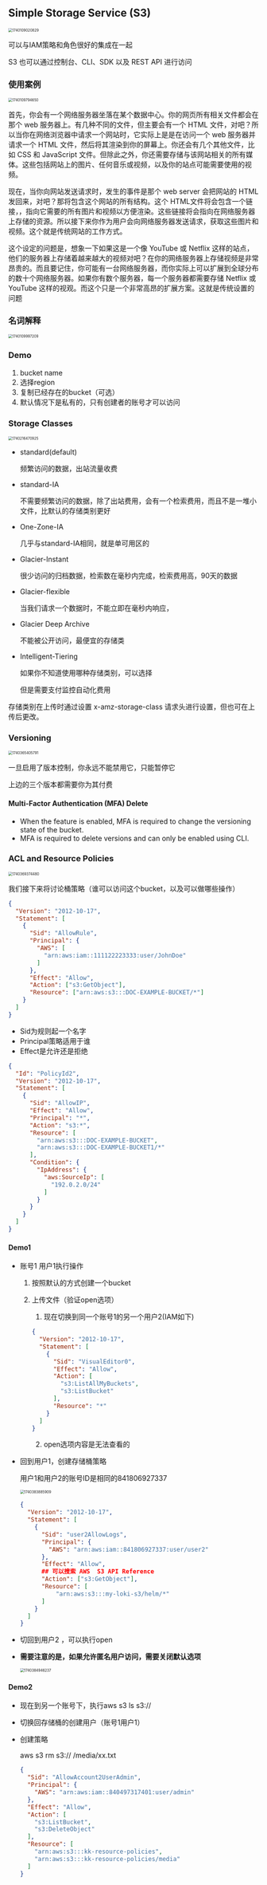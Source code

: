## Simple Storage Service (S3)

<img src="C:\Users\ForceCS\Desktop\aws-saa\storage\img\1740109020829.png" alt="1740109020829" style="zoom:50%;" />

可以与IAM策略和角色很好的集成在一起

S3 也可以通过控制台、CLI、SDK 以及 REST API 进行访问

### 使用案例

<img src="./img/1740109794650.png" alt="1740109794650" style="zoom:50%;" />

首先，你会有一个网络服务器坐落在某个数据中心。你的网页所有相关文件都会在那个 web 服务器上。有几种不同的文件，但主要会有一个 HTML 文件，对吧？所以当你在网络浏览器中请求一个网站时，它实际上是是在访问一个 web 服务器并请求一个 HTML 文件，然后将其渲染到你的屏幕上。你还会有几个其他文件，比如 CSS 和 JavaScript 文件。但除此之外，你还需要存储与该网站相关的所有媒体。这些包括网站上的图片、任何音乐或视频，以及你的站点可能需要使用的视频。

现在，当你向网站发送请求时，发生的事件是那个 web server 会把网站的 HTML 发回来，对吧？那将包含这个网站的所有结构。这个 HTML文件将会包含一个链接，，指向它需要的所有图片和视频以方便渲染。这些链接将会指向在网络服务器上存储的资源。所以接下来你作为用户会向网络服务器发送请求，获取这些图片和视频。这个就是传统网站的工作方式。

这个设定的问题是，想象一下如果这是一个像 YouTube 或 Netflix 这样的站点，他们的服务器上存储着越来越大的视频对吧？在你的网络服务器上存储视频是非常昂贵的。而且要记住，你可能有一台网络服务器，而你实际上可以扩展到全球分布的数十个网络服务器。如果你有数个服务器，每一个服务器都需要存储 Netflix 或 YouTube 这样的视观。而这个只是一个非常高昂的扩展方案。这就是传统设置的问题

### 名词解释

<img src="./img/1740109997209.png" alt="1740109997209" style="zoom:50%;" />

### Demo

1. bucket name
2. 选择region
3. 复制已经存在的bucket（可选）
4. 默认情况下是私有的，只有创建者的账号才可以访问

### Storage Classes

<img src="C:\Users\ForceCS\Desktop\aws-saa\storage\img\1740216470925.png" alt="1740216470925" style="zoom:50%;" />

+ standard(default)

  频繁访问的数据，出站流量收费

+ standard-IA

  不需要频繁访问的数据，除了出站费用，会有一个检索费用，而且不是一堆小文件，比默认的存储类别更好

+ One-Zone-IA

  几乎与standard-IA相同，就是单可用区的

+ Glacier-Instant

  很少访问的归档数据，检索数在毫秒内完成，检索费用高，90天的数据

+ Glacier-flexible

  当我们请求一个数据时，不能立即在毫秒内响应，

+ Glacier Deep Archive

  不能被公开访问，最便宜的存储类

+ Intelligent-Tiering

  如果你不知道使用哪种存储类别，可以选择

  但是需要支付监控自动化费用

存储类别在上传时通过设置 x-amz-storage-class 请求头进行设置，但也可在上传后更改。

### Versioning

<img src="./img/1740365405791.png" alt="1740365405791" style="zoom:50%;" />

一旦启用了版本控制，你永远不能禁用它，只能暂停它

上边的三个版本都需要你为其付费

#### Multi-Factor Authentication (MFA) Delete

+ When the feature is enabled, MFA is required to change the versioning state of the bucket.
+ MFA is required to delete versions and can only be enabled using CLI.

### ACL and Resource Policies

<img src="./img/1740369374480.png" alt="1740369374480" style="zoom:50%;" />

我们接下来将讨论桶策略（谁可以访问这个bucket，以及可以做哪些操作）

```json
{  
  "Version": "2012-10-17",  
  "Statement": [  
    {  
      "Sid": "AllowRule",  
      "Principal": {  
        "AWS": [  
          "arn:aws:iam::111122223333:user/JohnDoe"  
        ]  
      },  
      "Effect": "Allow",  
      "Action": ["s3:GetObject"],  
      "Resource": ["arn:aws:s3:::DOC-EXAMPLE-BUCKET/*"]  
    }  
  ]  
}
```

+ Sid为规则起一个名字
+ Principal策略适用于谁
+ Effect是允许还是拒绝

```json
{  
  "Id": "PolicyId2",  
  "Version": "2012-10-17",  
  "Statement": [  
    {  
      "Sid": "AllowIP",  
      "Effect": "Allow",  
      "Principal": "*",  
      "Action": "s3:*",  
      "Resource": [  
        "arn:aws:s3:::DOC-EXAMPLE-BUCKET",  
        "arn:aws:s3:::DOC-EXAMPLE-BUCKET1/*"  
      ],  
      "Condition": {  
        "IpAddress": {  
          "aws:SourceIp": [  
            "192.0.2.0/24"  
          ]  
        }  
      }  
    }  
  ]  
}
```

#### Demo1

+ 账号1 用户1执行操作

  1. 按照默认的方式创建一个bucket

  2. 上传文件（验证open选项）

     1. 现在切换到同一个账号1的另一个用户2(IAM如下)

     ```json
     {  
       "Version": "2012-10-17",  
       "Statement": [  
         {  
           "Sid": "VisualEditor0",  
           "Effect": "Allow",  
           "Action": [  
             "s3:ListAllMyBuckets",  
             "s3:ListBucket"  
           ],  
           "Resource": "*"  
         }  
       ]  
     }
     ```

     2. open选项内容是无法查看的

+ 回到用户1，创建存储桶策略

  用户1和用户2的账号ID是相同的841806927337

  <img src="./img/1740383885909.png" alt="1740383885909" style="zoom:50%;" />

  ```json
  {  
    "Version": "2012-10-17",  
    "Statement": [  
      {  
        "Sid": "user2AllowLogs",  
        "Principal": {  
          "AWS": "arn:aws:iam::841806927337:user/user2"  
        },  
        "Effect": "Allow",
        ## 可以搜索 AWS  S3 API Reference
        "Action": ["s3:GetObject"],  
        "Resource": [
            "arn:aws:s3:::my-loki-s3/helm/*"
        ]  
      }  
    ]  
  }
  ```

+ 切回到用户2 ，可以执行open

+ **需要注意的是，如果允许匿名用户访问，需要关闭默认选项**

  <img src="./img/1740384946237.png" alt="1740384946237" style="zoom:50%;" />

#### Demo2

+ 现在到另一个账号下，执行aws s3 ls s3:// <example bucket>

+ 切换回存储桶的创建用户（账号1用户1）

+ 创建策略

  aws s3 rm s3:// <example bucket>/media/xx.txt

  ```json
  {  
    "Sid": "AllowAccount2UserAdmin",  
    "Principal": {  
      "AWS": "arn:aws:iam::840497317401:user/admin"  
    },  
    "Effect": "Allow",  
    "Action": [  
      "s3:ListBucket",  
      "s3:DeleteObject"  
    ],  
    "Resource": [  
      "arn:aws:s3:::kk-resource-policies",  
      "arn:aws:s3:::kk-resource-policies/media"  
    ]  
  }
  
  ```

